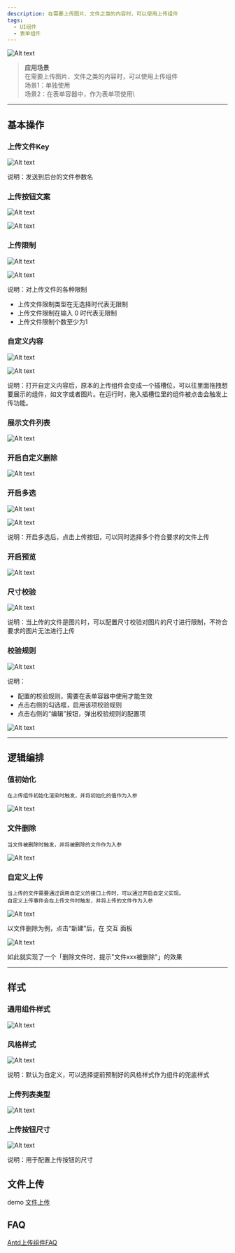 ```yaml
---
description: 在需要上传图片、文件之类的内容时，可以使用上传组件
tags:
  - UI组件
  - 表单组件
---
```


![Alt text](img/image.png)

> **应用场景**\
在需要上传图片、文件之类的内容时，可以使用上传组件\
场景1：单独使用\
场景2：在表单容器中，作为表单项使用\

----

## 基本操作
### 上传文件Key
![Alt text](img/image-1.png)

说明：发送到后台的文件参数名

### 上传按钮文案
![Alt text](img/image-2.png)

![Alt text](img/image-3.png)

### 上传限制
![Alt text](img/image-4.png)

![Alt text](img/image-5.png)

说明：对上传文件的各种限制
- 上传文件限制类型在无选择时代表无限制
- 上传文件限制在输入 0 时代表无限制
- 上传文件限制个数至少为1

### 自定义内容
![Alt text](img/image-6.png)

![Alt text](img/image-7.png)

说明：打开自定义内容后，原本的上传组件会变成一个插槽位，可以往里面拖拽想要展示的组件，如文字或者图片。在运行时，拖入插槽位里的组件被点击会触发上传功能。

### 展示文件列表
![Alt text](img/image-8.png)

### 开启自定义删除
![Alt text](img/image-9.png)

### 开启多选
![Alt text](img/image-10.png)

![Alt text](img/image-11.png)

说明：开启多选后，点击上传按钮，可以同时选择多个符合要求的文件上传

### 开启预览
![Alt text](img/image-12.png)

### 尺寸校验
![Alt text](img/image-13.png)

说明：当上传的文件是图片时，可以配置尺寸校验对图片的尺寸进行限制，不符合要求的图片无法进行上传

### 校验规则
![Alt text](img/image-14.png)

说明：
- 配置的校验规则，需要在表单容器中使用才能生效
- 点击右侧的勾选框，启用该项校验规则
- 点击右侧的“编辑”按钮，弹出校验规则的配置项

![Alt text](img/image-15.png)

----

## 逻辑编排
### 值初始化
```
在上传组件初始化渲染时触发，并将初始化的值作为入参
```
![Alt text](img/image-16.png)

### 文件删除
```
当文件被删除时触发，并将被删除的文件作为入参
```
![Alt text](img/image-17.png)

### 自定义上传
```
当上传的文件需要通过调用自定义的接口上传时，可以通过开启自定义实现。
自定义上传事件会在上传文件时触发，并将上传的文件作为入参
```
![Alt text](img/image-18.png)

以文件删除为例，点击“新建”后，在 交互 面板

![Alt text](img/image-19.png)

如此就实现了一个「删除文件时，提示"文件xxx被删除"」的效果

----

## 样式
### 通用组件样式
![Alt text](img/image-20.png)

### 风格样式
![Alt text](img/image-21.png)

说明：默认为自定义，可以选择提前预制好的风格样式作为组件的兜底样式

### 上传列表类型
![Alt text](img/image-22.png)

### 上传按钮尺寸
![Alt text](img/image-23.png)

说明：用于配置上传按钮的尺寸

## 文件上传
demo [文件上传](https://my.mybricks.world/mybricks-app-pcspa/index.html?id=486655959879749)

## FAQ
[Antd上传组件FAQ](https://4x-ant-design.antgroup.com/components/upload-cn/#FAQ)